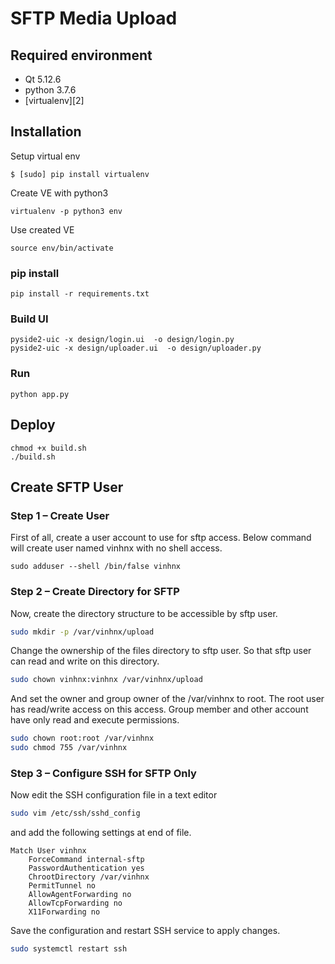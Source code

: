 # SFTP Media Upload

## Required environment
* Qt 5.12.6
* python 3.7.6
* [virtualenv][2]


## Installation

Setup virtual env
```
$ [sudo] pip install virtualenv
```

Create VE with python3
```
virtualenv -p python3 env
```
Use created VE
```
source env/bin/activate
```

### pip install
```
pip install -r requirements.txt
```

### Build UI
```
pyside2-uic -x design/login.ui  -o design/login.py
pyside2-uic -x design/uploader.ui  -o design/uploader.py
```

### Run  
```
python app.py
```

## Deploy
```
chmod +x build.sh
./build.sh
```

## Create SFTP User
### Step 1 – Create User

First of all, create a user account to use for sftp access. Below command will create user named vinhnx with no shell access.

```
sudo adduser --shell /bin/false vinhnx
```

### Step 2 – Create Directory for SFTP
Now, create the directory structure to be accessible by sftp user.
```bash
sudo mkdir -p /var/vinhnx/upload
```

Change the ownership of the files directory to sftp user. So that sftp user can read and write on this directory.
```bash
sudo chown vinhnx:vinhnx /var/vinhnx/upload
```

And set the owner and group owner of the /var/vinhnx to root. The root user has read/write access on this access. Group member and other account have only read and execute permissions.

```bash
sudo chown root:root /var/vinhnx
sudo chmod 755 /var/vinhnx
```

### Step 3 – Configure SSH for SFTP Only
Now edit the SSH configuration file in a text editor
```bash
sudo vim /etc/ssh/sshd_config
```

and add the following settings at end of file.
```
Match User vinhnx
	ForceCommand internal-sftp
	PasswordAuthentication yes
	ChrootDirectory /var/vinhnx
	PermitTunnel no
	AllowAgentForwarding no
	AllowTcpForwarding no
	X11Forwarding no
```

Save the configuration and restart SSH service to apply changes.
``` bash
sudo systemctl restart ssh
```
